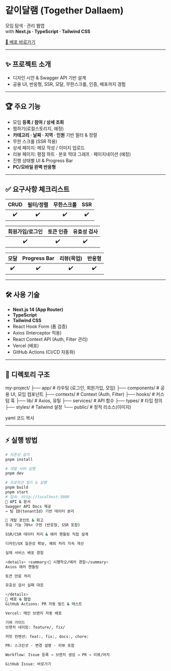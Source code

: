 # 같이달램 (Together Dallaem)

모임 탐색 · 관리 웹앱  
with **Next.js · TypeScript · Tailwind CSS**

[🚀 배포 바로가기](https://gathr-six.vercel.app/)

---

## ✨ 프로젝트 소개
- 디자인 시안 & Swagger API 기반 설계  
- 공용 UI, 반응형, SSR, 모달, 무한스크롤, 인증, 배포까지 경험

---

## 🏆 주요 기능
- 모임 **등록 / 참여 / 상세 조회**
- 찜하기(로컬스토리지, 예정)
- **카테고리 · 날짜 · 지역 · 인원** 기반 필터 & 정렬
- 무한 스크롤 (SSR 적용)
- 상세 페이지: 메모 작성 / 이미지 업로드
- 리뷰 페이지: 평점 하트 · 분포 막대 그래프 · 페이지네이션 (예정)
- 진행 상태별 UI & Progress Bar
- **PC/모바일 완벽 반응형**

---

## ✅ 요구사항 체크리스트

| CRUD | 필터/정렬 | 무한스크롤 | SSR |
| :--: | :------: | :--------: | :-: |
| ✔️ | ✔️ | ✔️ | ✔️ |

| 회원가입/로그인 | 토큰 인증 | 유효성 검사 |
| :--: | :--: | :--: |
| ✔️ | ✔️ | ✔️ |

| 모달 | Progress Bar | 리뷰(목업) | 반응형 |
| :--: | :--: | :--: | :--: |
| ✔️ | ✔️ | ✔️ | ✔️ |

---

## 🛠️ 사용 기술
- **Next.js 14 (App Router)**
- **TypeScript**
- **Tailwind CSS**
- React Hook Form (폼 검증)
- Axios (Interceptor 적용)
- React Context API (Auth, Filter 관리)
- Vercel (배포)
- GitHub Actions (CI/CD 자동화)

---

## 📂 디렉토리 구조
my-project/
├── app/ # 라우팅 (로그인, 회원가입, 모임)
├── components/ # 공용 UI, 모임 컴포넌트
├── contexts/ # Context (Auth, Filter)
├── hooks/ # 커스텀 훅
├── lib/ # Axios, 유틸
├── services/ # API 함수
├── types/ # 타입 정의
├── styles/ # Tailwind 설정
└── public/ # 정적 리소스(이미지)

yaml
코드 복사

---

## ⚡ 실행 방법
```bash
# 의존성 설치
pnpm install

# 개발 서버 실행
pnpm dev

# 프로덕션 빌드 & 실행
pnpm build
pnpm start
# 접속: http://localhost:3000
📡 API & 문서
Swagger API Docs 제공
→ 팀 ID(tenantId) 기반 데이터 분리

📝 개발 포인트 & 회고
주요 기능 70%+ 구현 (반응형, SSR 포함)

SSR/CSR 데이터 처리 & 에러 핸들링 직접 설계

디자인/UX 일관성 확보, 예외 처리 지속 개선

실제 서비스 배포 경험

<details> <summary>🔎 시행착오/에러 경험</summary>
Axios 에러 핸들링

토큰 만료 처리

유효성 검사 실패 대응

</details>
🧪 배포 & 협업
GitHub Actions: PR 자동 빌드 & 테스트

Vercel: 메인 브랜치 자동 배포

기여 가이드
브랜치 네이밍: feature/, fix/

커밋 컨벤션: feat:, fix:, docs:, chore:

PR: 스크린샷 · 변경 설명 · 리뷰 포함

Workflow: Issue 등록 → 브랜치 생성 → PR → 리뷰/머지

GitHub Issue: 바로가기
